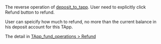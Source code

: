 The reverse operation of [deposit_to_tapp](deposit_to_tapp.md).
User need to explicitly click Refund button to refund.

User can speicify how much to refund, no more than the current balance in his deposit account for this TApp.

The detail in [TApp_fund_operations > Refund](TApp_fund_operations.md#refund)
